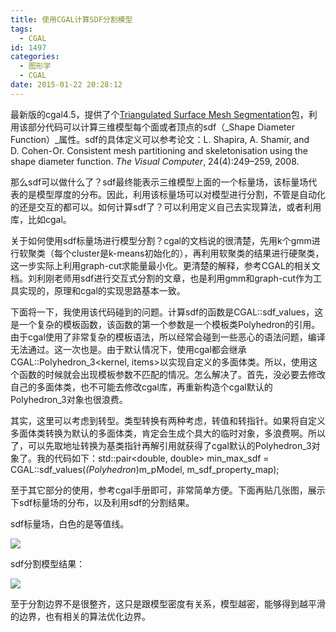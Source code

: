 ```yaml
---
title: 使用CGAL计算SDF分割模型
tags:
  - CGAL
id: 1497
categories:
  - 图形学
  - CGAL
date: 2015-01-22 20:28:12
---
```


最新版的cgal4.5，提供了个[Triangulated Surface Mesh Segmentation](http://doc.cgal.org/latest/Surface_mesh_segmentation/index.html "Triangulated Surface Mesh Segmentation")包，利用该部分代码可以计算三维模型每个面或者顶点的sdf（_Shape Diameter Function）_属性。sdf的具体定义可以参考论文：L. Shapira, A. Shamir, and D. Cohen-Or. Consistent mesh partitioning and skeletonisation using the shape diameter function. _The Visual Computer_, 24(4):249–259, 2008.

那么sdf可以做什么了？sdf最终能表示三维模型上面的一个标量场，该标量场代表的是模型厚度的分布。因此，利用该标量场可以对模型进行分割，不管是自动化的还是交互的都可以。如何计算sdf了？可以利用定义自己去实现算法，或者利用库，比如cgal。

关于如何使用sdf标量场进行模型分割？cgal的文档说的很清楚，先用k个gmm进行软聚类（每个cluster是k-means初始化的），再利用软聚类的结果进行硬聚类，这一步实际上利用graph-cut求能量最小化。更清楚的解释，参考CGAL的相关文档。刘利刚老师用sdf进行交互式分割的文章，也是利用gmm和graph-cut作为工具实现的，原理和cgal的实现思路基本一致。

下面将一下，我使用该代码碰到的问题。计算sdf的函数是CGAL::sdf_values，这是一个复杂的模板函数，该函数的第一个参数是一个模板类Polyhedron的引用。由于cgal使用了非常复杂的模板语法，所以经常会碰到一些恶心的语法问题，编译无法通过。这一次也是。由于默认情况下，使用cgal都会继承CGAL::Polyhedron_3<kernel, items>以实现自定义的多面体类。所以，使用这个函数的时候就会出现模板参数不匹配的情况。怎么解决了。首先，没必要去修改自己的多面体类，也不可能去修改cgal库，再重新构造个cgal默认的Polyhedron_3对象也很浪费。

其实，这里可以考虑到转型。类型转换有两种考虑，转值和转指针。如果将自定义多面体类转换为默认的多面体类，肯定会生成个具大的临时对象，多浪费啊。所以了，可以先取地址转换为基类指针再解引用就获得了cgal默认的Polyhedron_3对象了。我的代码如下：std::pair<double, double> min_max_sdf = CGAL::sdf_values(*(Polyhedron*)m_pModel, m_sdf_property_map);

至于其它部分的使用，参考cgal手册即可，非常简单方便。下面再贴几张图，展示下sdf标量场的分布，以及利用sdf的分割结果。

sdf标量场，白色的是等值线。

![](https://c2.staticflickr.com/8/7719/27451907645_8f5cee7a2e_o.png)

sdf分割模型结果：

![](https://c2.staticflickr.com/8/7604/27417732786_830e67189b_o.png)



至于分割边界不是很整齐，这只是跟模型密度有关系，模型越密，能够得到越平滑的边界，也有相关的算法优化边界。